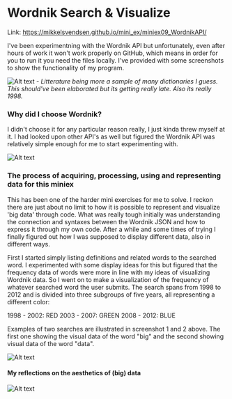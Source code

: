 <h1>Wordnik Search & Visualize</h1>

Link: https://mikkelsvendsen.github.io/mini_ex/miniex09_WordnikAPI/

I've been experimentning with the Wordnik API but unfortunately, even after hours of work it won't work properly on GitHub, which means in order for you to run it you need the files locally. I've provided with some screenshots to show the functionality of my program.

![Alt text](https://mikkelsvendsen.github.io/mini_ex/miniex09_WordnikAPI/miniex09_Wordnik1.JPG?raw=true "miniex09 Screenshot1")
<i>- Litterature being more a sample of many dictionaries I guess. This should've been elaborated but its getting really late. Also its really 1998.</i>

<h3>Why did I choose Wordnik?</h3>

I didn't choose it for any particular reason really, I just kinda threw myself at it. I had looked upon other API's as well but figured the Wordnik API was relatively simple enough for me to start experimenting with.

![Alt text](https://mikkelsvendsen.github.io/mini_ex/miniex09_WordnikAPI/miniex09_Wordnik2.JPG?raw=true "miniex09 Screenshot2")

<h3>The process of acquiring, processing, using and representing data for this miniex</h3>

This has been one of the harder mini exercises for me to solve. I reckon there are just about no limit to how it is possible to represent and visualize 'big data' through code. What was really tough initially was understanding the connection and syntaxes between the Wordnik JSON and how to express it through my own code. After a while and some times of trying I finally figured out how I was supposed to display different data, also in different ways.

First I started simply listing definitions and related words to the searched word. I experimented with some display ideas for this but figured that the frequency data of words were more in line with my ideas of visualizing Wordnik data. So I went on to make a visualization of the frequency of whatever searched word the user submits. The search spans from 1998 to 2012 and is divided into three subgroups of five years, all representing a different color:

1998 - 2002: RED
2003 - 2007: GREEN
2008 - 2012: BLUE

Examples of two searches are illustrated in screenshot 1 and 2 above. The first one showing the visual data of the word "big" and the second showing visual data of the word "data".

![Alt text](https://mikkelsvendsen.github.io/mini_ex/miniex09_WordnikAPI/miniex09_Wordnik3.JPG?raw=true "miniex09 Screenshot3")

<h4>My reflections on the aesthetics of (big) data</h4>


![Alt text](https://mikkelsvendsen.github.io/mini_ex/miniex09_WordnikAPI/miniex09_Wordnik4.JPG?raw=true "miniex09 Screenshot4")
